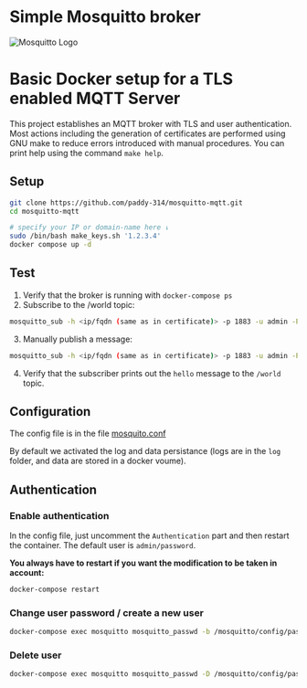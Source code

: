 # Simple Mosquitto broker

![Mosquitto Logo](https://mosquitto.org/images/mosquitto-text-side-28.png 'Mosquitto')

# Basic Docker setup for a TLS enabled MQTT Server

This project establishes an MQTT broker with TLS and user
authentication.  Most actions including the generation of certificates
are performed using GNU make to reduce errors introduced with manual
procedures.  You can print help using the command `make help`.

## Setup

```bash
git clone https://github.com/paddy-314/mosquitto-mqtt.git
cd mosquitto-mqtt

# specify your IP or domain-name here ↓
sudo /bin/bash make_keys.sh '1.2.3.4'
docker compose up -d
```

## Test

1. Verify that the broker is running with `docker-compose ps`
2. Subscribe to the /world topic:
```bash
mosquitto_sub -h <ip/fqdn (same as in certificate)> -p 1883 -u admin -P 'password' --cafile mqtt/certs/ca.crt --cert mqtt/certs/client.crt --key mqtt/certs/client.key -t /world
```
3. Manually publish a message:
```bash
mosquitto_sub -h <ip/fqdn (same as in certificate)> -p 1883 -u admin -P 'password' --cafile mqtt/certs/ca.crt --cert mqtt/certs/client.crt --key mqtt/certs/client.key -m hello -t /world
```
4. Verify that the subscriber prints out the `hello` message to the `/world` topic.

## Configuration

The config file is in the file [mosquito.conf](./config/mosquitto.conf)

By default we activated the log and data persistance (logs are in the `log` folder, and data are stored in a docker voume).

## Authentication

### Enable authentication

In the config file, just uncomment the `Authentication` part and then restart the container.
The default user is `admin/password`.

**You always have to restart if you want the modification to be taken in account:**

```bash
docker-compose restart
```

### Change user password / create a new user

```bash
docker-compose exec mosquitto mosquitto_passwd -b /mosquitto/config/password.txt user password
```

### Delete user

```bash
docker-compose exec mosquitto mosquitto_passwd -D /mosquitto/config/password.txt user
```
